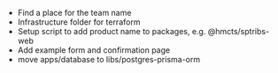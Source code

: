 - Find a place for the team name
- Infrastructure folder for terraform
- Setup script to add product name to packages, e.g. @hmcts/sptribs-web
- Add example form and confirmation page
- move apps/database to libs/postgres-prisma-orm
